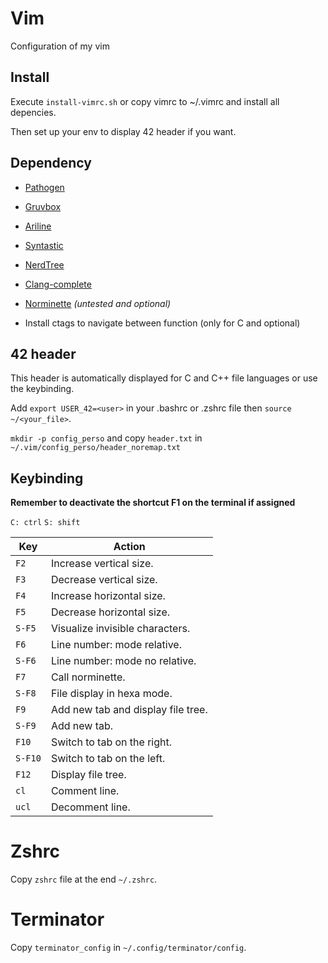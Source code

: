 # Vim

Configuration of my vim

## Install

Execute `install-vimrc.sh` or copy vimrc to ~/.vimrc and install all depencies.

Then set up your env to display 42 header if you want.

## Dependency

- [Pathogen](https://github.com/tpope/vim-pathogen)

- [Gruvbox](https://github.com/morhetz/gruvbox)

- [Ariline](https://github.com/vim-airline/vim-airline)

- [Syntastic](https://github.com/vim-syntastic/syntastic)

- [NerdTree](https://github.com/scrooloose/nerdtree)

- [Clang-complete](https://github.com/xavierd/clang_complete)

- [Norminette](https://github.com/Gegel85/norminette) *(untested and optional)*

- Install ctags to navigate between function (only for C and optional)

## 42 header

This header is automatically displayed for C and C++ file languages or use the keybinding.

Add `export USER_42=<user>` in your .bashrc or .zshrc file then `source ~/<your_file>`.

`mkdir -p config_perso` and copy `header.txt` in `~/.vim/config_perso/header_noremap.txt`

## Keybinding

**Remember to deactivate the shortcut F1 on the terminal if assigned**

`C: ctrl`
`S: shift`

| Key      | Action
|----------|--------------------------------------------|
| `F2`     | Increase vertical size.                    |
| `F3`     | Decrease vertical size.                    |
| `F4`     | Increase horizontal size.                  |
| `F5`     | Decrease horizontal size.                  |
| `S-F5`   | Visualize invisible characters.            |
| `F6`     | Line number: mode relative.                |
| `S-F6`   | Line number: mode no relative.             |
| `F7`     | Call norminette.                           |
| `S-F8`   | File display in hexa mode.                 |
| `F9`     | Add new tab and display file tree.         |
| `S-F9`   | Add new tab.                               |
| `F10`    | Switch to tab on the right.                |
| `S-F10`  | Switch to tab on the left.                 |
| `F12`    | Display file tree.                         |
| `cl`     | Comment line.                              |
| `ucl`    | Decomment line.                            |


# Zshrc

Copy `zshrc` file at the end `~/.zshrc`.

# Terminator

Copy `terminator_config` in `~/.config/terminator/config`.
